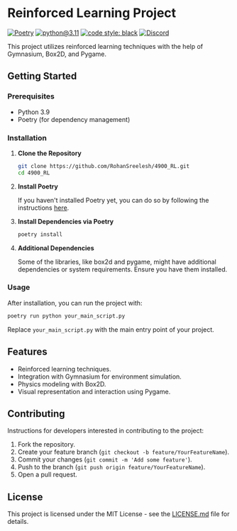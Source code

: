# Reinforced Learning Project

[![Poetry](https://img.shields.io/endpoint?url=https://python-poetry.org/badge/v0.json)](https://python-poetry.org/)
[![python@3.11](https://img.shields.io/badge/Python-3.11-blue)](https://www.python.org/downloads/release/python-390/)
[![code style: black](https://img.shields.io/badge/code%20style-black-000000.svg)](https://github.com/psf/black)
[![Discord](https://img.shields.io/badge/%20discord%20-blue)](https://discord.gg/KY7HGvfw)

This project utilizes reinforced learning techniques with the help of Gymnasium, Box2D, and Pygame.

## Getting Started

### Prerequisites

- Python 3.9
- Poetry (for dependency management)

### Installation

1. **Clone the Repository**

   ```bash
   git clone https://github.com/RohanSreelesh/4900_RL.git
   cd 4900_RL
   ```

2. **Install Poetry**

   If you haven't installed Poetry yet, you can do so by following the instructions [here](https://python-poetry.org/docs/#installation).

3. **Install Dependencies via Poetry**

   ```bash
   poetry install
   ```

4. **Additional Dependencies**

   Some of the libraries, like box2d and pygame, might have additional dependencies or system requirements. Ensure you have them installed.

### Usage

After installation, you can run the project with:

```bash
poetry run python your_main_script.py
```

Replace `your_main_script.py` with the main entry point of your project.

## Features

- Reinforced learning techniques.
- Integration with Gymnasium for environment simulation.
- Physics modeling with Box2D.
- Visual representation and interaction using Pygame.

## Contributing

Instructions for developers interested in contributing to the project:

1. Fork the repository.
2. Create your feature branch (`git checkout -b feature/YourFeatureName`).
3. Commit your changes (`git commit -m 'Add some feature'`).
4. Push to the branch (`git push origin feature/YourFeatureName`).
5. Open a pull request.

## License

This project is licensed under the MIT License - see the [LICENSE.md](LICENSE.md) file for details.
